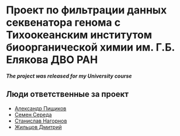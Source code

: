 # Проект по фильтрации данных секвенатора генома с Тихоокеанским институтом биоорганической химии им. Г.Б. Елякова ДВО РАН



***The project was released for my University course***
## Люди ответственные за проект
- [Александр Пищиков](https://github.com/AlexPishchikov)
- [Семен Середа](https://github.com/PrincePepper)
- [Станислав Нагорнов](https://github.com/praisethedeviI)
- [Жильцов Дмитрий]()
